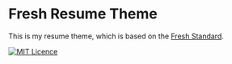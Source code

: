 # Fresh Resume Theme

This is my resume theme, which is based on the [Fresh Standard](https://github.com/fresh-standard/fresh-resume-schema).

[![MIT Licence](https://badges.frapsoft.com/os/mit/mit.svg?v=103)](https://opensource.org/licenses/mit-license.php)

